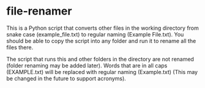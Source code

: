 # file-renamer
This is a Python script that converts other files in the working directory from snake case (example_file.txt) to regular naming (Example File.txt). You should be able to copy the script into any folder and run it to rename all the files there.
<br/>

The script that runs this and other folders in the directory are not renamed (folder renaming may be added later). Words that are in all caps (EXAMPLE.txt) will be replaced with regular naming (Example.txt) (This may be changed in the future to support acronyms).
